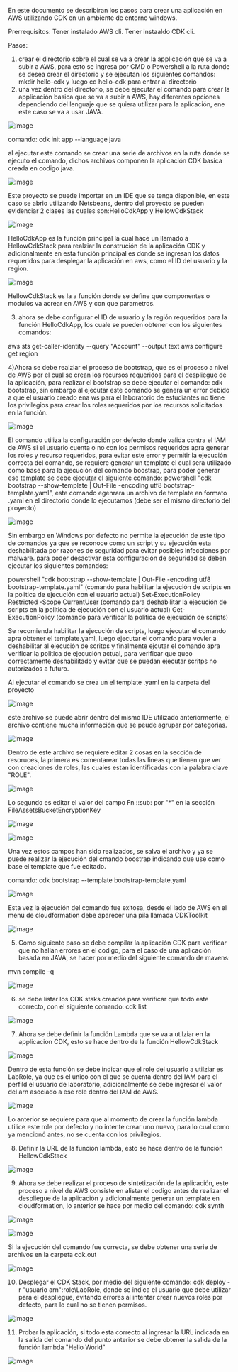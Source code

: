 En este documento se describiran los pasos para crear una aplicación en AWS utilizando CDK en un ambiente de entorno windows.

Prerrequisitos:
Tener instalado AWS cli.
Tener instaaldo CDK cli.

Pasos:
1) crear el directorio sobre el cual se va a crear la applicación que se va a subir a AWS, para esto se ingresa por CMD o Powershell a la ruta donde se desea crear el directorio y se ejecutan los siguientes comandos:
   mkdir hello-cdk y luego cd hello-cdk para entrar al directorio
2) una vez dentro del directorio, se debe ejecutar el comando para crear la applicación basica que se va a subir a AWS, hay diferentes opciones dependiendo del lenguaje que se quiera utilizar para la aplicación, ene este caso se va a usar JAVA.

![image](https://github.com/user-attachments/assets/9bcb57ec-f074-4e0c-9cf0-f480e5184127)

comando: cdk init app --language java

al ejecutar este comando se crear una serie de archivos en la ruta donde se ejecuto el comando, dichos archivos componen la aplicación CDK basica creada en codigo java.

![image](https://github.com/user-attachments/assets/754336f6-cc6b-4aac-a346-ee31610ae20d)


Este proyecto se puede importar en un IDE que se tenga disponible, en este caso se abrio utilizando Netsbeans, dentro del proyecto se pueden evidenciar 2 clases las cuales son:HelloCdkApp y HellowCdkStack

![image](https://github.com/user-attachments/assets/179c2706-fec2-4538-899d-dd95f3e2de53)

HelloCdkApp es la función principal la cual hace un llamado a HellowCdkStack para realziar la construción de la aplicación CDK y adicionalmente en esta función principal es donde se ingresan los datos requeridos para desplegar la aplicación en aws, como el ID del usuario y la region.

![image](https://github.com/user-attachments/assets/955cedca-acd1-4add-9157-0960d29444c6)

HellowCdkStack es la a función donde se define que componentes o modulos va acrear en AWS y con que parametros.

3) ahora se debe configurar el ID de usuario y la región requeridos para la función HelloCdkApp, los cuale se pueden obtener con los siguientes comandos:

aws sts get-caller-identity --query "Account" --output text
aws configure get region

4)Ahora se debe realziar el proceso de bootstrap, que es el proceso a nivel de AWS por el cual se crean los recursos requeridos para el despliegue de la aplicación, para realizar el bootstrap se debe ejecutar el comando: cdk bootstrap, sin embargo al ejecutar este comando se genera un error debido a que el usuario creado ena ws para el laboratorio de estudiantes no tiene los privilegios para crear los roles requeridos por los recursos solicitados en la función.

![image](https://github.com/user-attachments/assets/d2a82b8e-ebd9-49ad-80d7-dbedeca5ea1f)

El comando utiliza la configuración por defecto donde valida contra el IAM de AWS si el usuario cuenta o no con los permisos requeridos apra generar los roles y recurso requeridos, para evitar este error y permitir la ejecución correcta del comando, se requiere generar un template el cual sera utilizado como base para la ajecución del comando boostrap, para poder generar ese template se debe ejecutar el siguiente comando: powershell "cdk bootstrap --show-template | Out-File -encoding utf8 bootstrap-template.yaml", este comando egenrara un archivo de template en formato .yaml en el directorio donde lo ejecutamos (debe ser el mismo directorio del proyecto)

![image](https://github.com/user-attachments/assets/5a86b3e6-e906-4090-a5b9-781b27f3aacc)

Sin embargo en Windows por defecto no permite la ejecución de este tipo de comandos ya que se reconoce como un script y su ejecución esta deshabilitada por razones de seguridad para evitar posibles infecciones por malware. para poder desactivar esta configuración de seguridad se deben ejecutar los siguientes comandos:

powershell "cdk bootstrap --show-template | Out-File -encoding utf8 bootstrap-template.yaml" (comando para habilitar la ejecución de scripts en la politica de ejecución con el usuario actual)
Set-ExecutionPolicy Restricted -Scope CurrentUser (comando para deshabilitar la ejecución de scripts en la politica de ejecución con el usuario actual)
Get-ExecutionPolicy (comando para verificar la politica de ejecución de scripts)

Se recomienda habilitar la ejecución de scripts, luego ejecutar el comando apra obtener el template.yaml, luego ejecutar el comando para vovler a deshabilitar al ejecución de scritps y finalmente ejcutar el comando apra verificar la politica de ejecución actual, para verificar que queo correctamente deshabilitado y evitar que se puedan ejecutar scritps no autorizados a futuro.

Al ejecutar el comando se crea un el template .yaml en la carpeta del proyecto

![image](https://github.com/user-attachments/assets/0f2b1e05-b44f-420a-b25f-40fea60155ab)

este archivo se puede abrir dentro del mismo IDE utilizado anteriormente, el archivo contiene mucha información que se peude agrupar por categorias.

![image](https://github.com/user-attachments/assets/e8b5487b-37b5-464b-a6de-22508e51b135)

Dentro de este archivo se requiere editar  2 cosas en la sección de resoruces, la primera es comentarear todas las lineas que tienen que ver con creaciones de roles, las cuales estan identificadas con la palabra clave "ROLE".

![image](https://github.com/user-attachments/assets/c71704f8-f5e9-47af-95fe-b844cb6b5722)

Lo segundo es editar el valor del campo Fn ::sub: por "*" en la sección FileAssetsBucketEncryptionKey

![image](https://github.com/user-attachments/assets/c4ada224-df59-4dfe-a66e-b72d191205c9)

![image](https://github.com/user-attachments/assets/144d2eed-f1db-4629-97be-67119e7688de)

Una vez estos campos han sido realizados, se salva el archivo y ya se puede realizar la ejecución del cmando boostrap indicando que use como base el template que fue editado.

comando: cdk bootstrap --template bootstrap-template.yaml

![image](https://github.com/user-attachments/assets/a1c24add-008e-465a-90c8-1c32df3e8627)

Esta vez la ejecución del comando fue exitosa, desde el lado de AWS en el menú de cloudformation debe aparecer una pila llamada CDKToolkit

![image](https://github.com/user-attachments/assets/fc14d44d-d66b-4a12-90cd-cacc167b3867)

5) Como siguiente paso se debe compilar la aplicación CDK para verificar que no hallan errores en el codigo, para el caso de una aplicación basada en JAVA, se hacer por medio del siguiente comando de mavens:

mvn compile -q

![image](https://github.com/user-attachments/assets/4a4f561f-1ad9-4d94-ba26-d1729f1b9d67)

6) se debe listar los CDK staks creados para verificar que todo este correcto, con el siguiente comando: cdk list

![image](https://github.com/user-attachments/assets/b3cfc91e-8f48-4091-b725-709e3e5eaed8)

7) Ahora se debe definir la función Lambda que se va a utilziar en la applicacion CDK, esto se hace dentro de la función HellowCdkStack

![image](https://github.com/user-attachments/assets/4b673b7a-63e8-4ea1-8e53-1bcac1999c55)

Dentro de esta función se debe indicar que el role del usuario a utilziar es LabRole, ya que es el unico con el que se cuenta dentro del IAM para el perfild el usuario de laboratorio, adicionalmente se debe ingresar el valor del arn asociado a ese role dentro del IAM de AWS.

![image](https://github.com/user-attachments/assets/2b985621-a622-43ec-ac2f-554dac63e17f)

Lo anterior se requiere para que al momento de crear la función lambda utilice este role por defecto y no intente crear uno nuevo, para lo cual como ya mencionó antes, no se cuenta con los privilegios.

8) Definir la URL de la función lambda, esto se hace dentro de la función HellowCdkStack

![image](https://github.com/user-attachments/assets/a92a3f6f-3c7a-4ca5-9901-23cf86ecfa92)

9) Ahora se debe realizar el proceso de sintetización de la aplicación, este proceso a nivel de AWS consiste en alistar el codigo antes de realizar el despliegue de la aplicación y adicionalmente generar un template en cloudformation, lo anterior se hace por medio del comando: cdk synth

![image](https://github.com/user-attachments/assets/4094902a-dacf-4baa-b6d5-f812689bb2c2)

![image](https://github.com/user-attachments/assets/55699d98-4807-4ea4-ad82-97591cb1368e)


Si la ejecución del comando fue correcta, se debe obtener una serie de archivos en la carpeta cdk.out

![image](https://github.com/user-attachments/assets/11fb2b47-0d0e-4b58-abc3-4b676ac9c4a1)

10) Desplegar el CDK Stack, por medio del siguiente comando: cdk deploy -r "usuario arn":role\LabRole, donde se indica el usuario que debe utilizar para el despliegue, evitando errores al intentar crear nuevos roles por defecto, para lo cual no se tienen permisos.

![image](https://github.com/user-attachments/assets/da16a619-a893-4d54-afa8-9e5df4ca40b0)

11) Probar la aplicación, si todo esta correcto al ingresar la URL indicada en la salida del comando del punto anterior se debe obtener la salida de la función lambda "Hello World"

![image](https://github.com/user-attachments/assets/7ed01665-0020-4c01-8917-c8b32a56fbd6)

